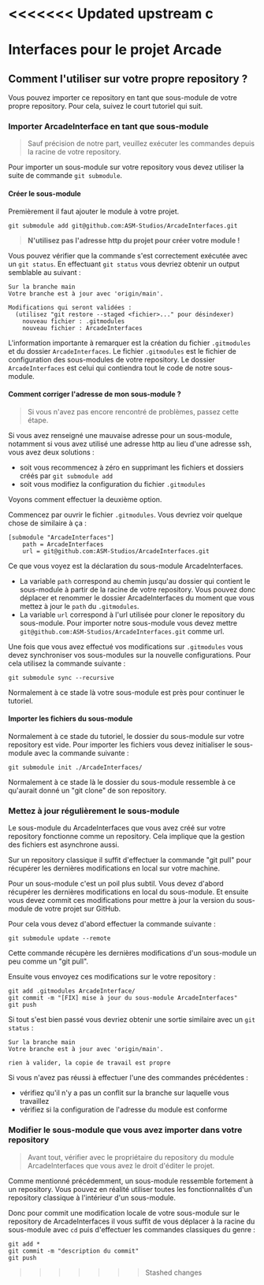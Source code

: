 <<<<<<< Updated upstream
c
=======
# Interfaces pour le projet Arcade

## Comment l'utiliser sur votre propre repository ?

Vous pouvez importer ce repository en tant que sous-module de votre propre repository. Pour cela, suivez le court tutoriel qui suit.

### Importer ArcadeInterface en tant que sous-module

> Sauf précision de notre part, veuillez exécuter les commandes depuis la racine de votre repository.

Pour importer un sous-module sur votre repository vous devez utiliser la suite de commande `git submodule`.

#### Créer le sous-module

Premièrement il faut ajouter le module à votre projet.

```
git submodule add git@github.com:ASM-Studios/ArcadeInterfaces.git
```

> **N'utilisez pas l'adresse http du projet pour créer votre module !**

Vous pouvez vérifier que la commande s'est correctement exécutée avec un `git status`. En effectuant `git status` vous devriez obtenir un output semblable au suivant :

```
Sur la branche main
Votre branche est à jour avec 'origin/main'.

Modifications qui seront validées :
  (utilisez "git restore --staged <fichier>..." pour désindexer)
	nouveau fichier : .gitmodules
	nouveau fichier : ArcadeInterfaces

```

L'information importante à remarquer est la création du fichier `.gitmodules` et du dossier `ArcadeInterfaces`. Le fichier `.gitmodules` est le fichier de configuration des sous-modules de votre repository. Le dossier `ArcadeInterfaces` est celui qui contiendra tout le code de notre sous-module.

#### Comment corriger l'adresse de mon sous-module ?

> Si vous n'avez pas encore rencontré de problèmes, passez cette étape.

Si vous avez renseigné une mauvaise adresse pour un sous-module, notamment si vous avez utilisé une adresse http au lieu d'une adresse ssh, vous avez deux solutions :

- soit vous recommencez à zéro en supprimant les fichiers et dossiers créés par `git submodule add`
- soit vous modifiez la configuration du fichier `.gitmodules`

Voyons comment effectuer la deuxième option.

Commencez par ouvrir le fichier `.gitmodules`. Vous devriez voir quelque chose de similaire à ça :

```
[submodule "ArcadeInterfaces"]
	path = ArcadeInterfaces
	url = git@github.com:ASM-Studios/ArcadeInterfaces.git
```

Ce que vous voyez est la déclaration du sous-module ArcadeInterfaces.
- La variable `path` correspond au chemin jusqu'au dossier qui contient le sous-module à partir de la racine de votre repository. Vous pouvez donc déplacer et renommer le dossier ArcadeInterfaces du moment que vous mettez à jour le `path` du `.gitmodules`.
- La variable `url` correspond à l'url utilisée pour cloner le repository du sous-module. Pour importer notre sous-module vous devez mettre `git@github.com:ASM-Studios/ArcadeInterfaces.git` comme url.

Une fois que vous avez effectué vos modifications sur `.gitmodules` vous devez synchroniser vos sous-modules sur la nouvelle configurations. Pour cela utilisez la commande suivante :

```
git submodule sync --recursive
```

Normalement à ce stade là votre sous-module est près pour continuer le tutoriel.

#### Importer les fichiers du sous-module

Normalement à ce stade du tutoriel, le dossier du sous-module sur votre repository est vide.
Pour importer les fichiers vous devez initialiser le sous-module avec la commande suivante :

```
git submodule init ./ArcadeInterfaces/
```

Normalement à ce stade là le dossier du sous-module ressemble à ce qu'aurait donné un "git clone" de son repository.

### Mettez à jour régulièrement le sous-module

Le sous-module du ArcadeInterfaces que vous avez créé sur votre repository fonctionne comme un repository. Cela implique que la gestion des fichiers est asynchrone aussi.

Sur un repository classique il suffit d'effectuer la commande "git pull" pour récupérer les dernières modifications en local sur votre machine.

Pour un sous-module c'est un poil plus subtil. Vous devez d'abord récupérer les dernières modifications en local du sous-module. Et ensuite vous devez commit ces modifications pour mettre à jour la version du sous-module de votre projet sur GitHub.

Pour cela vous devez d'abord effectuer la commande suivante :

```
git submodule update --remote
```

Cette commande récupère les dernières modifications d'un sous-module un peu comme un "git pull".

Ensuite vous envoyez ces modifications sur le votre repository :

```
git add .gitmodules ArcadeInterface/
git commit -m "[FIX] mise à jour du sous-module ArcadeInterfaces"
git push
```

Si tout s'est bien passé vous devriez obtenir une sortie similaire avec un `git status` :

```
Sur la branche main
Votre branche est à jour avec 'origin/main'.

rien à valider, la copie de travail est propre
```

Si vous n'avez pas réussi à effectuer l'une des commandes précédentes :
- vérifiez qu'il n'y a pas un conflit sur la branche sur laquelle vous travaillez
- vérifiez si la configuration de l'adresse du module est conforme

### Modifier le sous-module que vous avez importer dans votre repository

> Avant tout, vérifier avec le propriétaire du repository du module ArcadeInterfaces que vous avez le droit d'éditer le projet.

Comme mentionné précédemment, un sous-module ressemble fortement à un repository. Vous pouvez en réalité utiliser toutes les fonctionnalités d'un repository classique à l'intérieur d'un sous-module.

Donc pour commit une modification locale de votre sous-module sur le repository de ArcadeInterfaces il vous suffit de vous déplacer à la racine du sous-module avec `cd` puis d'effectuer les commandes classiques du genre :

```
git add *
git commit -m "description du commit"
git push
```


>>>>>>> Stashed changes
